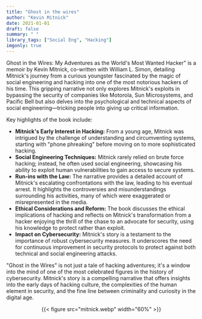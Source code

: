 ```yaml
---
title: "Ghost in the wires"
author: "Kevin Mitnick"
date: 2021-01-01
draft: false
summary: " "
library_tags: ["Social Eng", "Hacking"]
imgonly: true
---
```


Ghost in the Wires: My Adventures as the World's Most Wanted Hacker" is a memoir by Kevin Mitnick, co-written with William L. Simon, detailing Mitnick's journey from a curious youngster fascinated by the magic of social engineering and hacking into one of the most notorious hackers of his time. This gripping narrative not only explores Mitnick's exploits in bypassing the security of companies like Motorola, Sun Microsystems, and Pacific Bell but also delves into the psychological and technical aspects of social engineering—tricking people into giving up critical information.

Key highlights of the book include:

- **Mitnick's Early Interest in Hacking:** From a young age, Mitnick was intrigued by the challenge of understanding and circumventing systems, starting with "phone phreaking" before moving on to more sophisticated hacking.
- **Social Engineering Techniques:** Mitnick rarely relied on brute force hacking; instead, he often used social engineering, showcasing his ability to exploit human vulnerabilities to gain access to secure systems.
- **Run-ins with the Law:** The narrative provides a detailed account of Mitnick's escalating confrontations with the law, leading to his eventual arrest. It highlights the controversies and misunderstandings surrounding his activities, many of which were exaggerated or misrepresented in the media.
- **Ethical Considerations and Reform:** The book discusses the ethical implications of hacking and reflects on Mitnick's transformation from a hacker enjoying the thrill of the chase to an advocate for security, using his knowledge to protect rather than exploit.
- **Impact on Cybersecurity:** Mitnick's story is a testament to the importance of robust cybersecurity measures. It underscores the need for continuous improvement in security protocols to protect against both technical and social engineering attacks.

"Ghost in the Wires" is not just a tale of hacking adventures; it's a window into the mind of one of the most celebrated figures in the history of cybersecurity. Mitnick's story is a compelling narrative that offers insights into the early days of hacking culture, the complexities of the human element in security, and the fine line between criminality and curiosity in the digital age.

<div style="text-align: center;">
  {{< figure src="mitnick.webp" width="60%"  >}}
</div>
